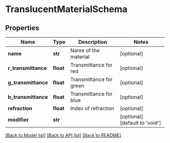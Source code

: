 # TranslucentMaterialSchema

## Properties
Name | Type | Description | Notes
------------ | ------------- | ------------- | -------------
**name** | **str** | Name of the material | [optional] 
**r_transmittance** | **float** | Transmittance for red | [optional] 
**g_transmittance** | **float** | Transmittance for green | [optional] 
**b_transmittance** | **float** | Transmittance for blue | [optional] 
**refraction** | **float** | Index of refraction | [optional] 
**modifier** | **str** |  | [optional] [default to 'void']

[[Back to Model list]](../README.md#documentation-for-models) [[Back to API list]](../README.md#documentation-for-api-endpoints) [[Back to README]](../README.md)


